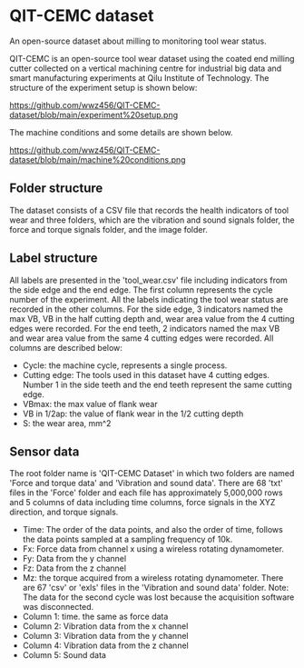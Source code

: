 # QIT-CEMC dataset
An open-source dataset about milling to monitoring tool wear status.

QIT-CEMC is an open-source tool wear dataset using the coated end milling cutter collected on a vertical machining centre for industrial big data and smart manufacturing experiments at Qilu Institute of Technology. The structure of the experiment setup is shown below:

https://github.com/wwz456/QIT-CEMC-dataset/blob/main/experiment%20setup.png

The machine conditions and some details are shown below.

https://github.com/wwz456/QIT-CEMC-dataset/blob/main/machine%20conditions.png

## Folder structure
The dataset consists of a CSV file that records the health indicators of tool wear and three folders, which are the vibration and sound signals folder, the force and torque signals folder, and the image folder.

## Label structure
All labels are presented in the 'tool_wear.csv' file including indicators from the side edge and the end edge. The first column represents the cycle number of the experiment. All the labels indicating the tool wear status are recorded in the other columns. For the side edge, 3 indicators named the max VB, VB in the half cutting depth and, wear area value from the 4 cutting edges were recorded. For the end teeth, 2 indicators named the max VB and wear area value from the same 4 cutting edges were recorded. All columns are described below:

* Cycle: the machine cycle, represents a single process.
* Cutting edge: The tools used in this dataset have 4 cutting edges. Number 1 in the side teeth and the end teeth represent the same cutting edge.
* VBmax: the max value of flank wear
* VB in 1/2ap: the value of flank wear in the 1/2 cutting depth
* S: the wear area, mm^2
## Sensor data
The root folder name is 'QIT-CEMC Dataset' in which two folders are named 'Force and torque data' and 'Vibration and sound data'. There are 68 'txt' files in the 'Force' folder and each file has approximately 5,000,000 rows and 5 columns of data including time columns, force signals in the XYZ direction, and torque signals.
* Time: The order of the data points, and also the order of time, follows the data points sampled at a sampling frequency of 10k.
* Fx: Force data from channel x using a wireless rotating dynamometer.
* Fy: Data from the y channel
* Fz: Data from the z channel
* Mz: the torque acquired from a wireless rotating dynamometer.
There are 67 'csv' or 'exls' files in the 'Vibration and sound data' folder. Note: The data for the second cycle was lost because the acquisition software was disconnected.
* Column 1: time. the same as force data
* Column 2: Vibration data from the x channel
* Column 3: Vibration data from the y channel
* Column 4: Vibration data from the z channel
* Column 5: Sound data
  




